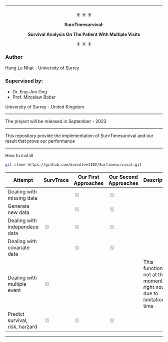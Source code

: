 ----------



<h4 align="center">
   ☀️ ☀️ ☀️  

SurvTimesurvival:

Survival Analysis On The Patient With Multiple Visits 

☀️ ☀️ ☀️ 
</h4>

### Author
Hung Le Nhat - University of Surrey

### Supervised by:

- Dr. Eng-Jon Ong
- Prof. Miroslaw Bober

University of Surrey - United Kingdom
__________
The project will be released in September - 2023

__________
This repository provide the implementation of SurvTimesurvival and our result that prove our performance

----------
How to install

```bash
git clone https://github.com/davidlee1102/Surtimesurvival.git
```

| Attempt                         | SurvTrace                                   | Our First Approaches                        | Our Second Approaches                       | Description                                                            |
|---------------------------------|---------------------------------------------|---------------------------------------------|---------------------------------------------|------------------------------------------------------------------------|
| Dealing with missing data       |                                             | <input type="checkbox" disabled checked />  | <input type="checkbox" disabled checked />  |                                                                        |
| Generate new data               |                                             | <input type="checkbox" disabled checked />  | <input type="checkbox" disabled checked />  |                                                                        |
| Dealing with independece data   | <input type="checkbox" disabled checked />  | <input type="checkbox" disabled checked />  | <input type="checkbox" disabled checked />  |                                                                        |
| Dealing with covariate data     |                                             | <input type="checkbox" disabled checked />  | <input type="checkbox" disabled checked />  |                                                                        | 
| Dealing with multiple event     | <input type="checkbox" disabled checked />  |                                             |                                             | This function is not at the moment right now due to limitation in time |
| Predict survival, risk, harzard | <input type="checkbox" disabled checked />  | <input type="checkbox" disabled checked />  | <input type="checkbox" disabled checked />  |                                                                        |

__________

